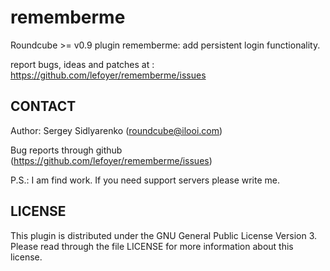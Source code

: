 rememberme
===================

Roundcube >= v0.9 plugin rememberme: add persistent login functionality.

report bugs, ideas and patches at : https://github.com/lefoyer/rememberme/issues


CONTACT
-------
Author:   Sergey Sidlyarenko (roundcube@ilooi.com)

Bug reports through github (https://github.com/lefoyer/rememberme/issues)

P.S.: I am find work. If you need support servers please write me.

LICENSE
-------

This plugin is distributed under the GNU General Public License Version 3.
Please read through the file LICENSE for more information about this license.

